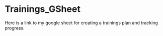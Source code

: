 # Trainings_GSheet
Here is a link to my google sheet for creating a trainings plan and tracking progress. 
